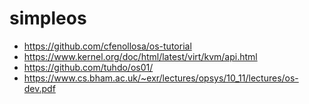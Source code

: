 # simpleos

* https://github.com/cfenollosa/os-tutorial
* https://www.kernel.org/doc/html/latest/virt/kvm/api.html
* https://github.com/tuhdo/os01/
* https://www.cs.bham.ac.uk/~exr/lectures/opsys/10_11/lectures/os-dev.pdf
